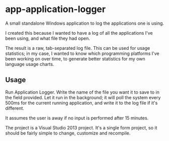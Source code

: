 app-application-logger
======================

A small standalone Windows application to log the applications one is using.

I created this because I wanted to have a log of all the applications I've been using, and what file they had open.

The result is a raw, tab-separated log file. This can be used for usage statistics; in my case, I wanted to know which programming platforms I've been working on over time, to generate better statistics for my own language usage charts.

Usage
-----

Run Application Logger. Write the name of the file you want it to save to in the field provided. Let it run in the background; it will poll the system every 500ms for the current running application, and write it to the log file if it's different.

It assumes the user is away if no input is performed after 15 minutes.

The project is a Visual Studio 2013 project. It's a single form project, so it should be fairly simple to change, customize and recompile.
